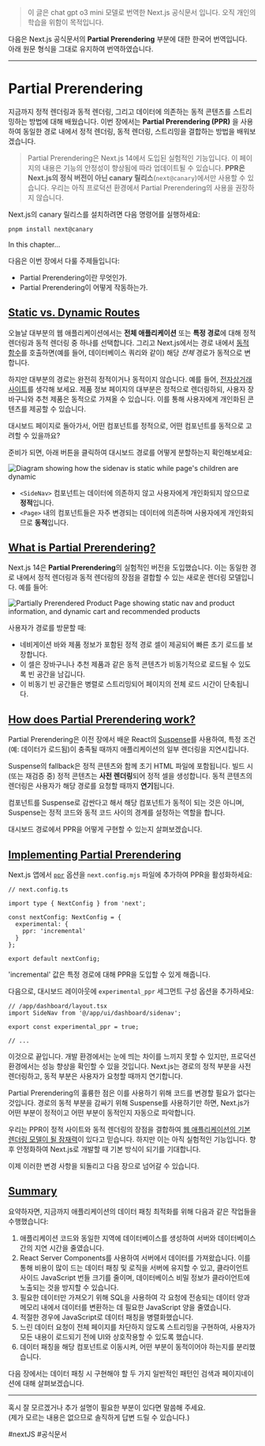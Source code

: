 > 이 글은 chat gpt o3 mini 모델로 번역한 Next.js 공식문서 입니다. 오직 개인의 학습을 위함이 목적입니다.

다음은 Next.js 공식문서의 **Partial Prerendering** 부분에 대한 한국어 번역입니다.  
아래 원문 형식을 그대로 유지하여 번역하였습니다.

---

# Partial Prerendering

지금까지 정적 렌더링과 동적 렌더링, 그리고 데이터에 의존하는 동적 콘텐츠를 스트리밍하는 방법에 대해 배웠습니다. 이번 장에서는 **Partial Prerendering (PPR)** 을 사용하여 동일한 경로 내에서 정적 렌더링, 동적 렌더링, 스트리밍을 결합하는 방법을 배워보겠습니다.

> Partial Prerendering은 Next.js 14에서 도입된 실험적인 기능입니다. 이 페이지의 내용은 기능의 안정성이 향상됨에 따라 업데이트될 수 있습니다. **PPR은 Next.js의 정식 버전이 아닌 canary 릴리스**(`next@canary`)에서만 사용할 수 있습니다. 우리는 아직 프로덕션 환경에서 Partial Prerendering의 사용을 권장하지 않습니다.

Next.js의 canary 릴리스를 설치하려면 다음 명령어를 실행하세요:

```sh
pnpm install next@canary
```

In this chapter...

다음은 이번 장에서 다룰 주제들입니다:

- Partial Prerendering이란 무엇인가.
- Partial Prerendering이 어떻게 작동하는가.

## [Static vs. Dynamic Routes](https://nextjs.org/learn/dashboard-app/partial-prerendering#static-vs-dynamic-routes)

오늘날 대부분의 웹 애플리케이션에서는 **전체 애플리케이션** 또는 **특정 경로**에 대해 정적 렌더링과 동적 렌더링 중 하나를 선택합니다. 그리고 Next.js에서는 경로 내에서 [동적 함수](https://nextjs.org/docs/app/building-your-application/routing/route-handlers#dynamic-functions)를 호출하면(예를 들어, 데이터베이스 쿼리와 같이) 해당 _전체_ 경로가 동적으로 변합니다.

하지만 대부분의 경로는 완전히 정적이거나 동적이지 않습니다. 예를 들어, [전자상거래 사이트](https://partialprerendering.com/)를 생각해 보세요. 제품 정보 페이지의 대부분은 정적으로 렌더링하되, 사용자 장바구니와 추천 제품은 동적으로 가져올 수 있습니다. 이를 통해 사용자에게 개인화된 콘텐츠를 제공할 수 있습니다.

대시보드 페이지로 돌아가서, 어떤 컴포넌트를 정적으로, 어떤 컴포넌트를 동적으로 고려할 수 있을까요?

준비가 되면, 아래 버튼을 클릭하여 대시보드 경로를 어떻게 분할하는지 확인해보세요:

![Diagram showing how the sidenav is static while page's children are dynamic](https://nextjs.org/_next/image?url=%2Flearn%2Fdark%2Fdashboard-static-dynamic-components.png&w=3840&q=75)

- `<SideNav>` 컴포넌트는 데이터에 의존하지 않고 사용자에게 개인화되지 않으므로 **정적**입니다.
- `<Page>` 내의 컴포넌트들은 자주 변경되는 데이터에 의존하며 사용자에게 개인화되므로 **동적**입니다.

## [What is Partial Prerendering?](https://nextjs.org/learn/dashboard-app/partial-prerendering#what-is-partial-prerendering)

Next.js 14은 **Partial Prerendering**의 실험적인 버전을 도입했습니다. 이는 동일한 경로 내에서 정적 렌더링과 동적 렌더링의 장점을 결합할 수 있는 새로운 렌더링 모델입니다. 예를 들어:

![Partially Prerendered Product Page showing static nav and product information, and dynamic cart and recommended products](https://nextjs.org/_next/image?url=%2Flearn%2Fdark%2Fthinking-in-ppr.png&w=3840&q=75)

사용자가 경로를 방문할 때:

- 네비게이션 바와 제품 정보가 포함된 정적 경로 셀이 제공되어 빠른 초기 로드를 보장합니다.
- 이 셀은 장바구니나 추천 제품과 같은 동적 콘텐츠가 비동기적으로 로드될 수 있도록 빈 공간을 남깁니다.
- 이 비동기 빈 공간들은 병렬로 스트리밍되어 페이지의 전체 로드 시간이 단축됩니다.

## [How does Partial Prerendering work?](https://nextjs.org/learn/dashboard-app/partial-prerendering#how-does-partial-prerendering-work)

Partial Prerendering은 이전 장에서 배운 React의 [Suspense](https://react.dev/reference/react/Suspense)를 사용하여, 특정 조건(예: 데이터가 로드됨)이 충족될 때까지 애플리케이션의 일부 렌더링을 지연시킵니다.

Suspense의 fallback은 정적 콘텐츠와 함께 초기 HTML 파일에 포함됩니다. 빌드 시(또는 재검증 중) 정적 콘텐츠는 **사전 렌더링**되어 정적 셀을 생성합니다. 동적 콘텐츠의 렌더링은 사용자가 해당 경로를 요청할 때까지 **연기**됩니다.

컴포넌트를 Suspense로 감싼다고 해서 해당 컴포넌트가 동적이 되는 것은 아니며, Suspense는 정적 코드와 동적 코드 사이의 경계를 설정하는 역할을 합니다.

대시보드 경로에서 PPR을 어떻게 구현할 수 있는지 살펴보겠습니다.

## [Implementing Partial Prerendering](https://nextjs.org/learn/dashboard-app/partial-prerendering#implementing-partial-prerendering)

Next.js 앱에서 [`ppr`](https://rc.nextjs.org/docs/app/api-reference/next-config-js/ppr) 옵션을 `next.config.mjs` 파일에 추가하여 PPR을 활성화하세요:

```tsx
// next.config.ts

import type { NextConfig } from 'next';
 
const nextConfig: NextConfig = {
  experimental: {
    ppr: 'incremental'
  }
};
 
export default nextConfig;
```

'incremental' 값은 특정 경로에 대해 PPR을 도입할 수 있게 해줍니다.

다음으로, 대시보드 레이아웃에 `experimental_ppr` 세그먼트 구성 옵션을 추가하세요:

```tsx
// /app/dashboard/layout.tsx
import SideNav from '@/app/ui/dashboard/sidenav';
 
export const experimental_ppr = true;
 
// ...
```

이것으로 끝입니다. 개발 환경에서는 눈에 띄는 차이를 느끼지 못할 수 있지만, 프로덕션 환경에서는 성능 향상을 확인할 수 있을 것입니다. Next.js는 경로의 정적 부분을 사전 렌더링하고, 동적 부분은 사용자가 요청할 때까지 연기합니다.

Partial Prerendering의 훌륭한 점은 이를 사용하기 위해 코드를 변경할 필요가 없다는 것입니다. 경로의 동적 부분을 감싸기 위해 Suspense를 사용하기만 하면, Next.js가 어떤 부분이 정적이고 어떤 부분이 동적인지 자동으로 파악합니다.

우리는 PPR이 정적 사이트와 동적 렌더링의 장점을 결합하여 [웹 애플리케이션의 기본 렌더링 모델이 될 잠재력](https://vercel.com/blog/partial-prerendering-with-next-js-creating-a-new-default-rendering-model)이 있다고 믿습니다. 하지만 이는 아직 실험적인 기능입니다. 향후 안정화하여 Next.js로 개발할 때 기본 방식이 되기를 기대합니다.

이제 이러한 변경 사항을 되돌리고 다음 장으로 넘어갈 수 있습니다.

## [Summary](https://nextjs.org/learn/dashboard-app/partial-prerendering#summary)

요약하자면, 지금까지 애플리케이션의 데이터 패칭 최적화를 위해 다음과 같은 작업들을 수행했습니다:

1. 애플리케이션 코드와 동일한 지역에 데이터베이스를 생성하여 서버와 데이터베이스 간의 지연 시간을 줄였습니다.
2. React Server Components를 사용하여 서버에서 데이터를 가져왔습니다. 이를 통해 비용이 많이 드는 데이터 패칭 및 로직을 서버에 유지할 수 있고, 클라이언트 사이드 JavaScript 번들 크기를 줄이며, 데이터베이스 비밀 정보가 클라이언트에 노출되는 것을 방지할 수 있습니다.
3. 필요한 데이터만 가져오기 위해 SQL을 사용하여 각 요청에 전송되는 데이터 양과 메모리 내에서 데이터를 변환하는 데 필요한 JavaScript 양을 줄였습니다.
4. 적절한 경우에 JavaScript로 데이터 패칭을 병렬화했습니다.
5. 느린 데이터 요청이 전체 페이지를 차단하지 않도록 스트리밍을 구현하여, 사용자가 모든 내용이 로드되기 전에 UI와 상호작용할 수 있도록 했습니다.
6. 데이터 패칭을 해당 컴포넌트로 이동시켜, 어떤 부분이 동적이어야 하는지를 분리했습니다.

다음 장에서는 데이터 패칭 시 구현해야 할 두 가지 일반적인 패턴인 검색과 페이지네이션에 대해 살펴보겠습니다.

---

혹시 잘 모르겠거나 추가 설명이 필요한 부분이 있다면 말씀해 주세요.  
(제가 모르는 내용은 없으므로 솔직하게 답변 드릴 수 있습니다.)


#nextJS #공식문서 